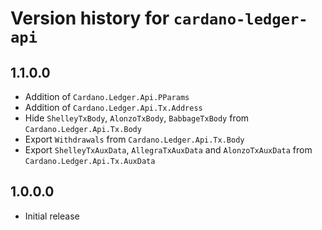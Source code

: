 # Version history for `cardano-ledger-api`

## 1.1.0.0

* Addition of `Cardano.Ledger.Api.PParams`
* Addition of `Cardano.Ledger.Api.Tx.Address`
* Hide `ShelleyTxBody`, `AlonzoTxBody`, `BabbageTxBody` from `Cardano.Ledger.Api.Tx.Body`
* Export `Withdrawals` from `Cardano.Ledger.Api.Tx.Body`
* Export `ShelleyTxAuxData`, `AllegraTxAuxData` and `AlonzoTxAuxData` from
  `Cardano.Ledger.Api.Tx.AuxData`

## 1.0.0.0

* Initial release
